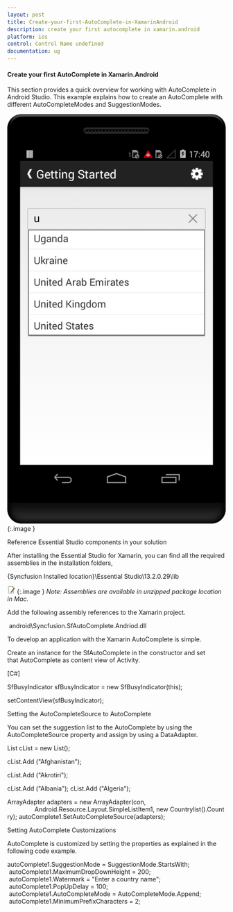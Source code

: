 ```yaml
---
layout: post
title: Create-your-first-AutoComplete-in-XamarinAndroid
description: create your first autocomplete in xamarin.android
platform: ios
control: Control Name undefined
documentation: ug
---
```


#### Create your first AutoComplete in Xamarin.Android

This section provides a quick overview for working with AutoComplete in Android Studio. This example explains how to create an AutoComplete with different AutoCompleteModes and SuggestionModes.

![](Create-your-first-AutoComplete-in-XamarinAndroid_images/Create-your-first-AutoComplete-in-XamarinAndroid_img1.png)
{:.image }


Reference Essential Studio components in your solution

After installing the Essential Studio for Xamarin, you can find all the required assemblies in the installation folders,

{Syncfusion Installed location}\Essential Studio\13.2.0.29\lib

![](Create-your-first-AutoComplete-in-XamarinAndroid_images/Create-your-first-AutoComplete-in-XamarinAndroid_img2.jpeg)
{:.image }
_Note: Assemblies are available in unzipped package location in Mac._

Add the following assembly references to the Xamarin project.

 android\Syncfusion.SfAutoComplete.Andriod.dll

To develop an application with the Xamarin AutoComplete is simple.

Create an instance for the SfAutoComplete in the constructor and set that AutoComplete as content view of Activity.

[C#]

SfBusyIndicator sfBusyIndicator = new SfBusyIndicator(this);

setContentView(sfBusyIndicator);



Setting the AutoCompleteSource to AutoComplete

You can set the suggestion list to the AutoComplete by using the AutoCompleteSource property and assign by using a DataAdapter. 

List<String> cList = new List<String>(); 

cList.Add ("Afghanistan"); 

cList.Add ("Akrotiri");

cList.Add ("Albania");
cList.Add ("Algeria"); 

ArrayAdapter<String> adapters = new ArrayAdapter<String>(con,
                Android.Resource.Layout.SimpleListItem1, new Countrylist().Country);
autoComplete1.SetAutoCompleteSource(adapters);  



Setting AutoComplete Customizations

AutoComplete is customized by setting the properties as explained in the following code example.

 autoComplete1.SuggestionMode = SuggestionMode.StartsWith;
 autoComplete1.MaximumDropDownHeight = 200;
 autoComplete1.Watermark = "Enter a country name";
 autoComplete1.PopUpDelay = 100;
 autoComplete1.AutoCompleteMode = AutoCompleteMode.Append;
 autoComplete1.MinimumPrefixCharacters = 2; 



